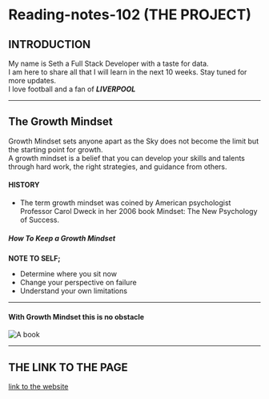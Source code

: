 # Reading-notes-102 (THE PROJECT)
## INTRODUCTION
My name is Seth a Full Stack Developer with a taste for data.   
I am here to share all that I will learn in the next 10 weeks. Stay tuned for more updates.  
I love football and a fan of **_LIVERPOOL_**
***

## The Growth Mindset
Growth Mindset sets anyone apart as the Sky does not become the limit but the starting point for growth.  
A growth mindset is a belief that you can develop your skills and talents through hard work, the right strategies, and guidance from others.
#### HISTORY
- The term growth mindset was coined by American psychologist Professor Carol Dweck in her 2006 book Mindset: The New Psychology of Success.
##### How To Keep a Growth Mindset 
**NOTE TO SELF;**
+ Determine where you sit now
+ Change your perspective on failure
+ Understand your own limitations
***
#### With Growth Mindset this is no obstacle
![A book](https://media.istockphoto.com/id/1095931700/photo/stack-of-books.jpg?s=612x612&w=0&k=20&c=8XxLnui3DCmaauFgdRfLq3dPuT2ggW9dVF9kQAmthh8=)
***
## THE LINK TO THE PAGE
[link to the website](https://sethadd.github.io/Reading-notes-102/)
